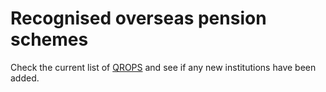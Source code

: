 # Recognised overseas pension schemes

Check the current list of [QROPS](https://www.gov.uk/guidance/check-the-recognised-overseas-pension-schemes-notification-list) and see if any new institutions have been added.
